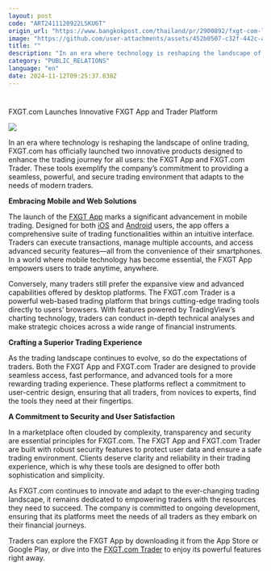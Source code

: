 ```yaml
---
layout: post
code: "ART2411120922LSKU6T"
origin_url: "https://www.bangkokpost.com/thailand/pr/2900892/fxgt-com-launches-innovative-fxgt-app-and-trader-platform"
image: "https://github.com/user-attachments/assets/452b0507-c32f-442c-a381-9de3d8bd9758"
title: ""
description: "In an era where technology is reshaping the landscape of online trading, FXGT.com has officially launched two innovative products designed to enhance the trading journey for all users: the FXGT App and FXGT.com Trader. These tools exemplify the company’s commitment to providing a seamless, powerful, and secure trading environment that adapts to the needs of modern traders."
category: "PUBLIC_RELATIONS"
language: "en"
date: 2024-11-12T09:25:37.838Z
---
```


# 

FXGT.com Launches Innovative FXGT App and Trader Platform

![](https://github.com/user-attachments/assets/b6085d7a-8897-4f5b-85fa-31a40f1a9ef0)

In an era where technology is reshaping the landscape of online trading, FXGT.com has officially launched two innovative products designed to enhance the trading journey for all users: the FXGT App and FXGT.com Trader. These tools exemplify the company’s commitment to providing a seamless, powerful, and secure trading environment that adapts to the needs of modern traders.

**Embracing Mobile and Web Solutions**

The launch of the [FXGT App](https://fxgt.com/fxgt-app/) marks a significant advancement in mobile trading. Designed for both [iOS](https://apps.apple.com/app/fxgt-trade-the-markets/id6680187341) and [Android](https://play.google.com/store/apps/details?id=com.fxgt.app&pcampaignid=web_share) users, the app offers a comprehensive suite of trading functionalities within an intuitive interface. Traders can execute transactions, manage multiple accounts, and access advanced security features—all from the convenience of their smartphones. In a world where mobile technology has become essential, the FXGT App empowers users to trade anytime, anywhere.

Conversely, many traders still prefer the expansive view and advanced capabilities offered by desktop platforms. The FXGT.com Trader is a powerful web-based trading platform that brings cutting-edge trading tools directly to users’ browsers. With features powered by TradingView’s charting technology, traders can conduct in-depth technical analyses and make strategic choices across a wide range of financial instruments.

**Crafting a Superior Trading Experience**

As the trading landscape continues to evolve, so do the expectations of traders. Both the FXGT App and FXGT.com Trader are designed to provide seamless access, fast performance, and advanced tools for a more rewarding trading experience. These platforms reflect a commitment to user-centric design, ensuring that all traders, from novices to experts, find the tools they need at their fingertips.

**A Commitment to Security and User Satisfaction**

In a marketplace often clouded by complexity, transparency and security are essential principles for FXGT.com. The FXGT App and FXGT.com Trader are built with robust security features to protect user data and ensure a safe trading environment. Clients deserve clarity and reliability in their trading experience, which is why these tools are designed to offer both sophistication and simplicity.

As FXGT.com continues to innovate and adapt to the ever-changing trading landscape, it remains dedicated to empowering traders with the resources they need to succeed. The company is committed to ongoing development, ensuring that its platforms meet the needs of all traders as they embark on their financial journeys.

Traders can explore the FXGT App by downloading it from the App Store or Google Play, or dive into the [FXGT.com Trader](https://fxgt.com/fxgt-trader/) to enjoy its powerful features right away.